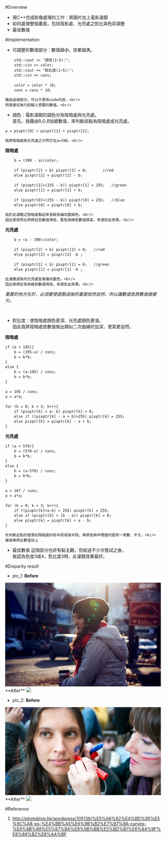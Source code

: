 #Overview
* 用C++完成影像處理的工作：將圖片加上電影濾鏡
* 如何處理整個畫面，包括陰影處、光亮處之對比與色彩調整
* 最佳數值

#Implementation

* 可調整的數值部分：數值越**小**，效果越**大**。
```
	std::cout << "調色(1~5):";
	std::cin >> color;
	std::cout << "對比度(1~5):";
	std::cin >> cons;

	color = color * 10;
	cons = cons * 10;
```
	藉由這個部分，可以不更改code內容，<br/>
	而直接在執行前輸入想要的數值。<br/>

* 調色：電影濾鏡的調色分為陰暗處與光亮處。<br/>
首先，我藉由R,G,B加總數值，來判斷該點為陰暗處或光亮處。
```
a = pixptr[0] + pixptr[1] + pixptr[2];
```
	我將陰暗處與光亮處之分界訂在a=390。<br/>

  **陰暗處**

```
	b = (390 - a)/color;
				
	if (pixptr[2] < b) pixptr[2] = 0;		//red
	else pixptr[2] = pixptr[2] - b;

	if (pixptr[1]>(255 - b)) pixptr[1] = 255;	//green
	else pixptr[1] = pixptr[1] + b;

	if (pixptr[0]>(255 - b)) pixptr[0] = 255;	//blue
	else pixptr[0] = pixptr[0] + b;
```
	由於此濾鏡之陰暗處看起來皆較為偏向藍綠色。<br/>
	因此我依照比例將紅色數值降低，藍色與綠色數值調高，來達到此效果。<br/>

**光亮處**
```
	b = (a - 390)/color;
	
	if (pixptr[2] < b) pixptr[2] = 0;	//red
	else pixptr[2] = pixptr[2] -b ;
				
	if (pixptr[1] < b) pixptr[1] = 0;	//green
	else pixptr[1] = pixptr[1] -b ;
```
	此濾鏡過後的光亮處皆會偏向藍色，<br/>
	因此我將紅色與綠色數值降低，來達到此效果。<br/>

*重要的地方在於，必須要使調整過後的畫面依然自然，所以讓數值依原數值做變化。*

<br/>

* 對比度：使陰暗處顏色更深、光亮處顏色更淺。<br/>
	因此我將陰暗處依數值做出類似二次曲線的加深，使其更自然。<br/>

**陰暗處**
```
if (a < 195){
	b = (195-a) / cons;
	b = b*b;
}
else {
	b = (a-195) / cons;
	b = b*b;
}

a = 195 / cons;
a = a*a;

for (k = 0; k < 3; k++){
	if (pixptr[k] < a- b) pixptr[k] = 0;
	else if ((pixptr[k] - a + b)>255) pixptr[k] = 255;
	else pixptr[k] = pixptr[k] - a + b;
}
```

**光亮處**
```
if (a < 578){
	b = (578-a) / cons;
	b = b*b;
}
else {
	b = (a-578) / cons;
	b = b*b;
}

a = 187 / cons;
a = a*a;

for (k = 0; k < 3; k++){
	if ((pixptr[k]+a-b) > 255) pixptr[k] = 255;
	else if (pixptr[k] < (b - a)) pixptr[k] = 0;
	else pixptr[k] = pixptr[k] + a - b;
}
```
	先判斷此點的值落在陰暗處的前半段或後半段，再將他與中間值的差除一常數、平方，<br/>
	最後再將此數值加上

* 最佳數值
這個部分也許有點主觀，但經過不少次嘗試之後，<br/>
我認為色度3或4，對比度3時，此濾鏡效果最好。

#Disparity result
* pic_1:
**Before**
<img src="image/city.jpg" >
**After**
<img src="image/Result_city.jpg" >

* pic_2:
**Before**
<img src="image/try.jpg" >
**After**
<img src="image/Result_try.jpg" >

#Reference
1.  http://photoblog.hk/wordpress/105136/%E5%A6%82%E4%BD%95%E5%9C%A8-ps-%E4%BB%A5%E6%9B%B2%E7%B7%9A-curves-%E6%8B%89%E5%87%BA%E9%9B%BB%E5%BD%B1%E6%84%9F%E8%89%B2%E8%AA%BF
